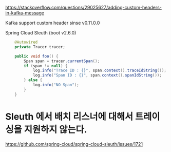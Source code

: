 https://stackoverflow.com/questions/29025627/adding-custom-headers-in-kafka-message

Kafka support custom header sinse v0.11.0.0

Spring Cloud Sleuth (boot v2.6.0)

```java
    @Autowired
    private Tracer tracer;

    public void foo() {
        Span span = tracer.currentSpan();
        if (span != null) {
            log.info("Trace ID : {}", span.context().traceIdString());
            log.info("Span ID : {}", span.context().spanIdString());
        } else {
            log.info("NO Span");
        }
    }
```

# Sleuth 에서 배치 리스너에 대해서 트레이싱을 지원하지 않는다.

https://github.com/spring-cloud/spring-cloud-sleuth/issues/1721
